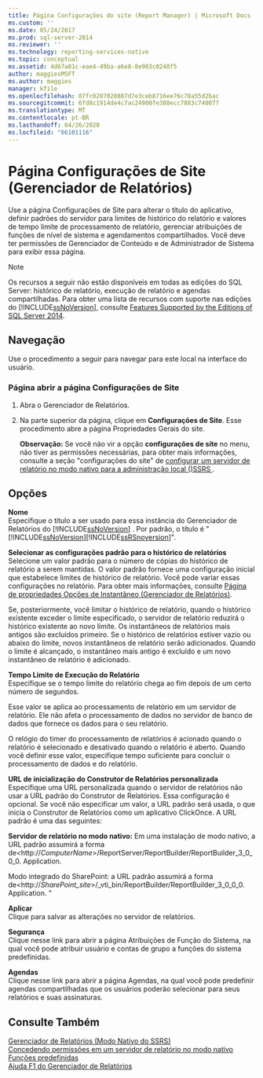 ```yaml
---
title: Página Configurações do site (Report Manager) | Microsoft Docs
ms.custom: ''
ms.date: 05/24/2017
ms.prod: sql-server-2014
ms.reviewer: ''
ms.technology: reporting-services-native
ms.topic: conceptual
ms.assetid: 4d67a01c-eae4-49ba-a6e8-8e983c0248f5
author: maggiesMSFT
ms.author: maggies
manager: kfile
ms.openlocfilehash: 07fc0207020887d7e3ceb8716ee76c78a55d2bac
ms.sourcegitcommit: 6fd8c1914de4c7ac24900fe388ecc7883c740077
ms.translationtype: MT
ms.contentlocale: pt-BR
ms.lasthandoff: 04/26/2020
ms.locfileid: "66101116"
---
```

# <a name="site-settings-page-report-manager"></a>Página Configurações de Site (Gerenciador de Relatórios)
  Use a página Configurações de Site para alterar o título do aplicativo, definir padrões do servidor para limites de histórico do relatório e valores de tempo limite de processamento de relatório, gerenciar atribuições de funções de nível de sistema e agendamentos compartilhados. Você deve ter permissões de Gerenciador de Conteúdo e de Administrador de Sistema para exibir essa página.  
  
> [!NOTE]  
>  Os recursos a seguir não estão disponíveis em todas as edições do SQL Server: histórico de relatório, execução de relatório e agendas compartilhadas. Para obter uma lista de recursos com suporte nas edições do [!INCLUDE[ssNoVersion](../includes/ssnoversion-md.md)], consulte [Features Supported by the Editions of SQL Server 2014](../../2014/getting-started/features-supported-by-the-editions-of-sql-server-2014.md).  
  
## <a name="navigation"></a>Navegação  
 Use o procedimento a seguir para navegar para este local na interface do usuário.  
  
### <a name="to-open-the-site-settings-page"></a>Página abrir a página Configurações de Site  
  
1.  Abra o Gerenciador de Relatórios.  
  
2.  Na parte superior da página, clique em **Configurações de Site**. Esse procedimento abre a página Propriedades Gerais do site.  
  
     **Observação:** Se você não vir a opção **configurações de site** no menu, não tiver as permissões necessárias, para obter mais informações, consulte a seção "configurações do site" de [configurar um servidor de relatório no modo nativo para a administração local &#40;&#41;SSRS ](report-server/configure-a-native-mode-report-server-for-local-administration-ssrs.md).  
  
## <a name="options"></a>Opções  
 **Nome**  
 Especifique o título a ser usado para essa instância do Gerenciador de Relatórios do [!INCLUDE[ssNoVersion](../includes/ssnoversion-md.md)] . Por padrão, o título é "[!INCLUDE[ssNoVersion](../includes/ssnoversion-md.md)][!INCLUDE[ssRSnoversion](../includes/ssrsnoversion-md.md)]".  
  
 **Selecionar as configurações padrão para o histórico de relatórios**  
 Selecione um valor padrão para o número de cópias do histórico de relatório a serem mantidas. O valor padrão fornece uma configuração inicial que estabelece limites de histórico de relatório. Você pode variar essas configurações no relatório. Para obter mais informações, consulte [Página de propriedades Opções de Instantâneo &#40;Gerenciador de Relatórios&#41;](../../2014/reporting-services/snapshot-options-properties-page-report-manager.md).  
  
 Se, posteriormente, você limitar o histórico de relatório, quando o histórico existente exceder o limite especificado, o servidor de relatório reduzirá o histórico existente ao novo limite. Os instantâneos de relatórios mais antigos são excluídos primeiro. Se o histórico de relatórios estiver vazio ou abaixo do limite, novos instantâneos de relatório serão adicionados. Quando o limite é alcançado, o instantâneo mais antigo é excluído e um novo instantâneo de relatório é adicionado.  
  
 **Tempo Limite de Execução do Relatório**  
 Especifique se o tempo limite do relatório chega ao fim depois de um certo número de segundos.  
  
 Esse valor se aplica ao processamento de relatório em um servidor de relatório. Ele não afeta o processamento de dados no servidor de banco de dados que fornece os dados para o seu relatório.  
  
 O relógio do timer do processamento de relatórios é acionado quando o relatório é selecionado e desativado quando o relatório é aberto. Quando você definir esse valor, especifique tempo suficiente para concluir o processamento de dados e do relatório.  
  
 **URL de inicialização do Construtor de Relatórios personalizada**  
 Especifique uma URL personalizada quando o servidor de relatórios não usar a URL padrão do Construtor de Relatórios. Essa configuração é opcional. Se você não especificar um valor, a URL padrão será usada, o que inicia o Construtor de Relatórios como um aplicativo ClickOnce. A URL padrão é uma das seguintes:  
  
 **Servidor de relatório no modo nativo:** Em uma instalação de modo nativo, a URL padrão assumirá a forma de\<http://*ComputerName*>/ReportServer/ReportBuilder/ReportBuilder_3_0_0_0. Application.  
  
 Modo integrado do SharePoint: a URL padrão assumirá a forma de\<http://*SharePoint_site*>/_vti_bin/ReportBuilder/ReportBuilder_3_0_0_0. Application. "  
  
 **Aplicar**  
 Clique para salvar as alterações no servidor de relatórios.  
  
 **Segurança**  
 Clique nesse link para abrir a página Atribuições de Função do Sistema, na qual você pode atribuir usuário e contas de grupo a funções do sistema predefinidas.  
  
 **Agendas**  
 Clique nesse link para abrir a página Agendas, na qual você pode predefinir agendas compartilhadas que os usuários poderão selecionar para seus relatórios e suas assinaturas.  
  
## <a name="see-also"></a>Consulte Também  
 [Gerenciador de Relatórios &#40;Modo Nativo do SSRS&#41;](../../2014/reporting-services/report-manager-ssrs-native-mode.md)   
 [Concedendo permissões em um servidor de relatório no modo nativo](security/granting-permissions-on-a-native-mode-report-server.md)   
 [Funções predefinidas](security/role-definitions-predefined-roles.md)   
 [Ajuda F1 do Gerenciador de Relatórios](../../2014/reporting-services/report-manager-f1-help.md)  
  
  
